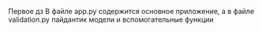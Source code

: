 Первое дз
В файле app.py содержится основное приложение, а в файле validation.py пайдантик модели и вспомогательные функции